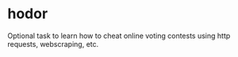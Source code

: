 # hodor

Optional task to learn how to cheat online voting contests using http requests, webscraping, etc.
